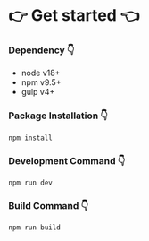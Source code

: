# 👉 Get started 👈 ###

### Dependency 👇

- node v18+
- npm v9.5+
- gulp v4+


### Package Installation 👇

```
npm install
```

### Development Command 👇

```
npm run dev
```

### Build Command 👇

```
npm run build
```